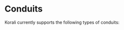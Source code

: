 # Conduits

Korali currently supports the following types of conduits:

<!--! Conduits go here ---->
